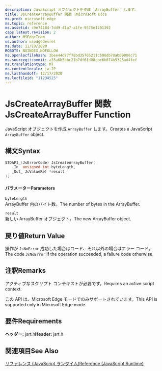 ```yaml
---
description: JavaScript オブジェクトを作成 `ArrayBuffer` します。
title: JsCreateArrayBuffer 関数 |Microsoft Docs
ms.prod: microsoft-edge
ms.topic: reference
ms.assetid: c9e74184-7dd9-41a7-a1fe-9575e1701392
caps.latest.revision: 2
author: MSEdgeTeam
ms.author: msedgedevrel
ms.date: 11/19/2020
ROBOTS: NOINDEX,NOFOLLOW
ms.openlocfilehash: 3bee44d77f78bd35705211c598db78ab09000c71
ms.sourcegitcommit: a35a6b5bbc21b7df61d08cbc6b074b5325ad4fef
ms.translationtype: MT
ms.contentlocale: ja-JP
ms.lasthandoff: 12/17/2020
ms.locfileid: "11234525"
---
```

# <span data-ttu-id="ef3bb-103">JsCreateArrayBuffer 関数</span><span class="sxs-lookup"><span data-stu-id="ef3bb-103">JsCreateArrayBuffer Function</span></span>

<span data-ttu-id="ef3bb-104">JavaScript オブジェクトを作成 `ArrayBuffer` します。</span><span class="sxs-lookup"><span data-stu-id="ef3bb-104">Creates a JavaScript `ArrayBuffer` object.</span></span>  
  
## <span data-ttu-id="ef3bb-105">構文</span><span class="sxs-lookup"><span data-stu-id="ef3bb-105">Syntax</span></span>  
  
```cpp  
STDAPI_(JsErrorCode) JsCreateArrayBuffer(  
   _In_ unsigned int byteLength,  
   _Out_ JsValueRef *result  
);  
```  
  
#### <span data-ttu-id="ef3bb-106">パラメーター</span><span class="sxs-lookup"><span data-stu-id="ef3bb-106">Parameters</span></span>  
 `byteLength`  
 <span data-ttu-id="ef3bb-107">ArrayBuffer 内のバイト数。</span><span class="sxs-lookup"><span data-stu-id="ef3bb-107">The number of bytes in the ArrayBuffer.</span></span>  
  
 `result`  
 <span data-ttu-id="ef3bb-108">新しい ArrayBuffer オブジェクト。</span><span class="sxs-lookup"><span data-stu-id="ef3bb-108">The new ArrayBuffer object.</span></span>  
  
## <span data-ttu-id="ef3bb-109">戻り値</span><span class="sxs-lookup"><span data-stu-id="ef3bb-109">Return Value</span></span>  
 <span data-ttu-id="ef3bb-110">操作が `JsNoError` 成功した場合はコード、それ以外の場合はエラー コード。</span><span class="sxs-lookup"><span data-stu-id="ef3bb-110">The code `JsNoError` if the operation succeeded, a failure code otherwise.</span></span>  
  
## <span data-ttu-id="ef3bb-111">注釈</span><span class="sxs-lookup"><span data-stu-id="ef3bb-111">Remarks</span></span>  
 <span data-ttu-id="ef3bb-112">アクティブなスクリプト コンテキストが必要です。</span><span class="sxs-lookup"><span data-stu-id="ef3bb-112">Requires an active script context.</span></span>  
  
 <span data-ttu-id="ef3bb-113">この API は、Microsoft Edge モードでのみサポートされています。</span><span class="sxs-lookup"><span data-stu-id="ef3bb-113">This API is supported only in Microsoft Edge mode.</span></span>  
  
## <span data-ttu-id="ef3bb-114">要件</span><span class="sxs-lookup"><span data-stu-id="ef3bb-114">Requirements</span></span>  
 <span data-ttu-id="ef3bb-115">**ヘッダー:** jsrt.h</span><span class="sxs-lookup"><span data-stu-id="ef3bb-115">**Header:** jsrt.h</span></span>  
  
## <span data-ttu-id="ef3bb-116">関連項目</span><span class="sxs-lookup"><span data-stu-id="ef3bb-116">See Also</span></span>  
 [<span data-ttu-id="ef3bb-117">リファレンス (JavaScript ランタイム)</span><span class="sxs-lookup"><span data-stu-id="ef3bb-117">Reference (JavaScript Runtime)</span></span>](../chakra-hosting/reference-javascript-runtime.md)
